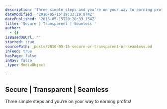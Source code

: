 ```yaml
---
description: 'Three simple steps and you’re on your way to earning profits!'
dateModified: '2016-05-15T19:33:29.874Z'
datePublished: '2016-05-15T20:20:33.154Z'
title: 'Secure | Transparent | Seamless '
author:
  - {}
isBasedOnUrl: ''
starred: true
sourcePath: _posts/2016-05-15-secure-or-transparent-or-seamless.md
inFeed: true
hasPage: false
inNav: false
_type: MediaObject

---
```

<article style=""><h1>Secure | Transparent | Seamless </h1><p>Three simple steps and you’re on your way to earning profits!</p></article>